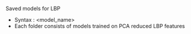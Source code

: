 Saved models for LBP
- Syntax : <model_name>
- Each folder consists of models trained on PCA reduced LBP features

